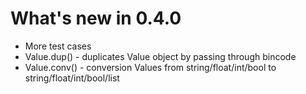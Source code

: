 # What's new in 0.4.0

* More test cases
* Value.dup() - duplicates Value object by passing through bincode
* Value.conv() - conversion Values from string/float/int/bool to string/float/int/bool/list
